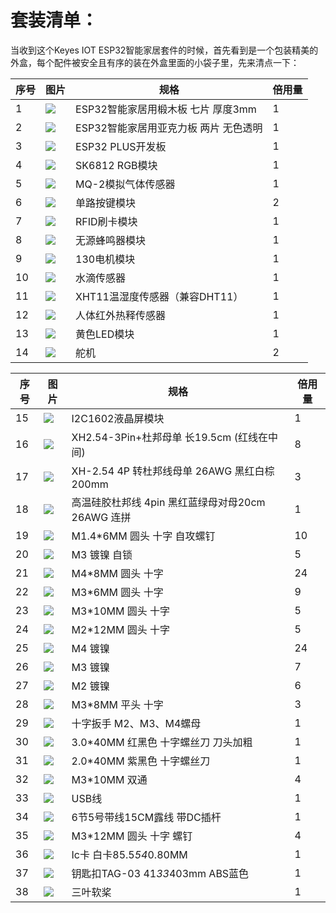 # 套装清单：当收到这个Keyes IOT ESP32智能家居套件的时候，首先看到是一个包装精美的外盒，每个配件被安全且有序的装在外盒里面的小袋子里，先来清点一下：|序号|图片|规格|倍用量||-|-|-|-||1|![](media/1ff9ca42ff21dff762e29dbb93e21b4e.jpeg)|ESP32智能家居用椴木板 七片 厚度3mm|1||2|![](media/02450e07c996853fbad4d180a4bb9c02.jpeg)|ESP32智能家居用亚克力板 两片 无色透明|1||3|![](media/db0239ad87202a5a7d5194c5631d07d6.jpeg)|ESP32 PLUS开发板|1||4|![](media/2f7bd7f3e7c303e7532de6a5527f839a.png)|SK6812 RGB模块|1||5|![](media/d36003a6ef55accaea6b723405a47e1e.png)|MQ-2模拟气体传感器|1||6|![](media/4e57aa302e31fdd3bd6e1233cf4d6e88.png)|单路按键模块|2||7|![](media/ea54983745d2eebd53d041185c28e73b.png)|RFID刷卡模块|1||8|![](media/aa2dc52cf306b6a272f74eaa50d612a3.png)|无源蜂鸣器模块|1||9|![](media/dccd9346e1e4863cdbaf64ddb957379a.png)|130电机模块|1||10|![](media/9e8793031725d4816a934607009288db.png)|水滴传感器|1||11|![](media/2d013e7634507fa3570235454abcd3fc.png)|XHT11温湿度传感器（兼容DHT11）|1||12|![](media/239131563f68fbf379e97d8384cf2d9b.png)|人体红外热释传感器|1||13|![](media/539cdc7373aa76311c420b60818e33b3.png)|黄色LED模块|1||14|![](media/c79fddd8b3087d769353158024c4ad3d.png)|舵机|2||序号|图片|规格|倍用量||----|--------------|---------------------------------------------------------------|------------||15|![](media/a1b17ed711e846bbf71c05769c2f2fa3.png)|I2C1602液晶屏模块|1||16|![](media/c59ae888dc6d71e8f6e0975629a88dd4.png)|XH2.54-3Pin+杜邦母单 长19.5cm (红线在中间)|8||17|![](media/9a16ac3df731a5ec4d99285136939d92.png)|XH-2.54 4P 转杜邦线母单 26AWG 黑红白棕 200mm|3||18|![](media/90c270d9a66fdebe7e48c4b981848701.png)|高温硅胶杜邦线 4pin 黑红蓝绿母对母20cm 26AWG 连拼|1||19|![](media/c690465863f69298b19827cde5128f79.png)|M1.4*6MM 圆头 十字 自攻螺钉|10||20|![](media/0f61ce9e2292fa53d139281fc71092bf.png)|M3 镀镍 自锁|5||21|![](media/633c03364383bf7f7eeca4d74a4eaada.png)|M4*8MM 圆头 十字|24||22|![](media/d78ccac9728d58903e3561704acbe6dc.png)|M3*6MM 圆头 十字|9||23|![](media/623cdfd90b07f470c17d0c5998bd46af.png)|M3*10MM 圆头 十字|5||24|![](media/ce5c5be85f502c898dd9252a17e9d9fe.png)|M2*12MM 圆头 十字|5||25|![](media/7ee440258b612c64f900de1f0f8a710d.png)|M4 镀镍|24||26|![](media/a0b10f6e28fb19934e1fa34180ba9c4c.png)|M3 镀镍|7||27|![](media/edd71615a0c4b0375d559814b5d3ad6d.png)|M2 镀镍|6||28|![](media/1faf1767891020e7c190d81f25279eed.png)|M3*8MM 平头 十字|3||29|![](media/e8e1c04d2c03b995842b0bd92e2fdf72.jpeg)|十字扳手 M2、M3、M4螺母|1||30|![](media/f353b46e6c2c0597c3268d5aa137fd99.png)|3.0*40MM 红黑色 十字螺丝刀 刀头加粗|1||31|![](media/aa12dd0fe16e3f122e1822f671b3c0c7.png)|2.0*40MM 紫黑色 十字螺丝刀|1||32|![](media/aff257d4c8f9d1bee8dbacc9b8aca0f0.png)|M3*10MM 双通|4||33|![](media/50618f1d7d84d46dc4733e1df96f2c74.png)|USB线|1||34|![](media/8ef88abb35e6b91d4a801552576eba6d.png)|6节5号带线15CM露线 带DC插杆|1||35|![](media/9dc3f434f4f5ddc84c01f956b1e75527.png)|M3*12MM 圆头 十字 螺钉|4||36|![](media/2915b3c9efcf551c876bea6d123db870.png)|Ic卡 白卡85.5*54*0.80MM|1||37|![](media/51b4fe77cf2a9c1f4cef27f99f220f78.png)|钥匙扣TAG-03 41*33*403mm ABS蓝色|1||38|![](media/16f725d5da5b576a79e9299717d811d7.png)|三叶软桨|1|
